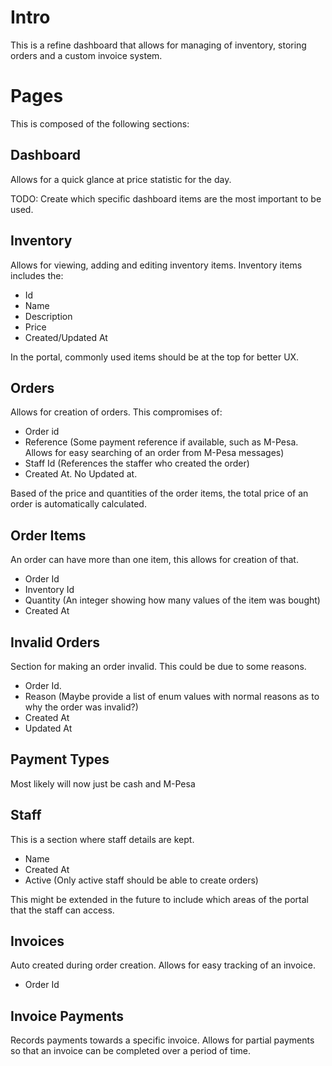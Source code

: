 # Intro

This is a refine dashboard that allows for managing of inventory, storing orders and a custom invoice system.

# Pages

This is composed of the following sections:

## Dashboard

Allows for a quick glance at price statistic for the day.

TODO: Create which specific dashboard items are the most important to be used.

## Inventory

Allows for viewing, adding and editing inventory items. Inventory items includes the:

-   Id
-   Name
-   Description
-   Price
-   Created/Updated At

In the portal, commonly used items should be at the top for better UX.

## Orders

Allows for creation of orders. This compromises of:

-   Order id
-   Reference (Some payment reference if available, such as M-Pesa. Allows for easy searching of an order from M-Pesa messages)
-   Staff Id (References the staffer who created the order)
-   Created At. No Updated at.

Based of the price and quantities of the order items, the total price of an order is automatically calculated.

## Order Items

An order can have more than one item, this allows for creation of that.

-   Order Id
-   Inventory Id
-   Quantity (An integer showing how many values of the item was bought)
-   Created At

## Invalid Orders

Section for making an order invalid. This could be due to some reasons.

-   Order Id.
-   Reason (Maybe provide a list of enum values with normal reasons as to why the order was invalid?)
-   Created At
-   Updated At

## Payment Types

Most likely will now just be cash and M-Pesa

## Staff

This is a section where staff details are kept.

-   Name
-   Created At
-   Active (Only active staff should be able to create orders)

This might be extended in the future to include which areas of the portal that the staff can access.

## Invoices

Auto created during order creation. Allows for easy tracking of an invoice.

-   Order Id

## Invoice Payments

Records payments towards a specific invoice. Allows for partial payments so that an invoice can be completed over a period of time.
